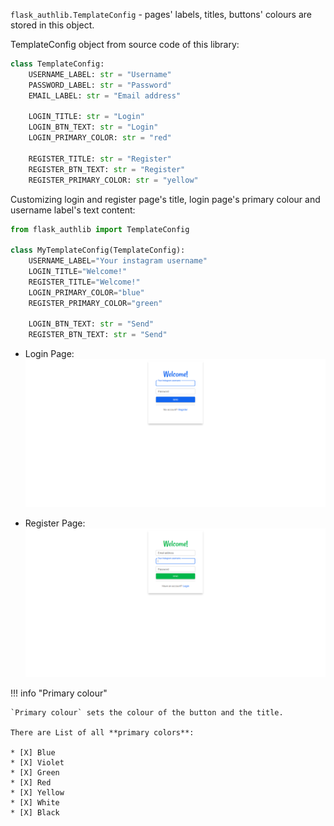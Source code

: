 `flask_authlib.TemplateConfig` - pages' labels, titles, buttons' colours are stored in this object.

TemplateConfig object from source code of this library:

```python
class TemplateConfig:
    USERNAME_LABEL: str = "Username"
    PASSWORD_LABEL: str = "Password"
    EMAIL_LABEL: str = "Email address"

    LOGIN_TITLE: str = "Login"
    LOGIN_BTN_TEXT: str = "Login"
    LOGIN_PRIMARY_COLOR: str = "red"

    REGISTER_TITLE: str = "Register"
    REGISTER_BTN_TEXT: str = "Register"
    REGISTER_PRIMARY_COLOR: str = "yellow"
```

Customizing login and register page's title, login page's primary colour and username label's text content:

```python
from flask_authlib import TemplateConfig

class MyTemplateConfig(TemplateConfig):
    USERNAME_LABEL="Your instagram username"
    LOGIN_TITLE="Welcome!"
    REGISTER_TITLE="Welcome!"
    LOGIN_PRIMARY_COLOR="blue"
    REGISTER_PRIMARY_COLOR="green"

    LOGIN_BTN_TEXT: str = "Send"
    REGISTER_BTN_TEXT: str = "Send"
```

- Login Page:
  ![LOGIN_PAGE_COLOR](../assets/screenshots/24.PNG)

- Register Page:
  ![EMAIL_ALERT](../assets/screenshots/25.PNG)

!!! info "Primary colour"

    `Primary colour` sets the colour of the button and the title.

    There are List of all **primary colors**:

    * [X] Blue
    * [X] Violet
    * [X] Green
    * [X] Red
    * [X] Yellow
    * [X] White
    * [X] Black